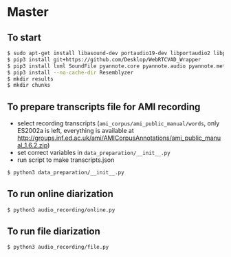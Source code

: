 # Master

## To start

```bash
$ sudo apt-get install libasound-dev portaudio19-dev libportaudio2 libportaudiocpp0 ffmpeg python-pyaudio python3-pyaudio
$ pip3 install git+https://github.com/Desklop/WebRTCVAD_Wrapper
$ pip3 install lxml SoundFile pyannote.core pyannote.audio pyannote.metrics scipy pydub numpy librosa sounddevice webrtcvad PyAudio
$ pip3 install --no-cache-dir Resemblyzer
$ mkdir results
$ mkdir chunks
```

## To prepare transcripts file for AMI recording

- select recording transcripts (`ami_corpus/ami_public_manual/words`, only ES2002a is left, everything is available at <http://groups.inf.ed.ac.uk/ami/AMICorpusAnnotations/ami_public_manual_1.6.2.zip>)
- set correct variables in `data_preparation/__init__.py`
- run script to make transcripts.json

```bash
$ python3 data_preparation/__init__.py
```

## To run online diarization

```bash
$ python3 audio_recording/online.py
```

## To run file diarization

```bash
$ python3 audio_recording/file.py
```
